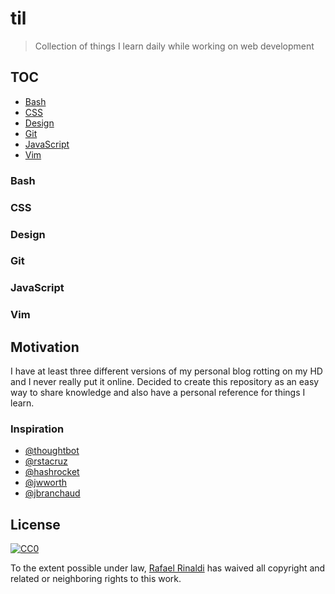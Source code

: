 # til

> Collection of things I learn daily while working on web development

## TOC

* [Bash](#bash)
* [CSS](#css)
* [Design](#design)
* [Git](#git)
* [JavaScript](#javascript)
* [Vim](#vim)

### Bash
### CSS
### Design
### Git
### JavaScript
### Vim

## Motivation

I have at least three different versions of my personal blog rotting on my HD and I never really put it online. Decided to create this repository as an easy way to share knowledge and also have a personal reference for things I learn.

### Inspiration

* [@thoughtbot](https://github.com/thoughtbot/til)
* [@rstacruz](http://ricostacruz.com/til)
* [@hashrocket](https://til.hashrocket.com)
* [@jwworth](https://github.com/jwworth/til)
* [@jbranchaud](https://github.com/jbranchaud/til)

## License

[![CC0](http://mirrors.creativecommons.org/presskit/buttons/88x31/svg/cc-zero.svg)](http://creativecommons.org/publicdomain/zero/1.0)

To the extent possible under law, [Rafael Rinaldi](http://rinaldi.io) has waived all copyright and related or neighboring rights to this work.
